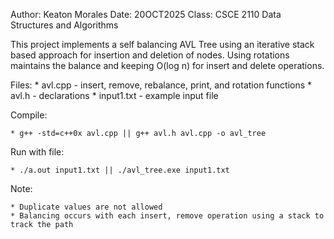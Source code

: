 Author: Keaton Morales
Date: 20OCT2025
Class: CSCE 2110 Data Structures and Algorithms

This project implements a self balancing AVL Tree using an iterative stack based approach for insertion and deletion of nodes.
Using rotations maintains the balance and keeping O(log n) for insert and delete operations.

Files:
	* avl.cpp - insert, remove, rebalance, print, and rotation functions
	* avl.h - declarations
	* input1.txt - example input file 

Compile:

	* g++ -std=c++0x avl.cpp || g++ avl.h avl.cpp -o avl_tree

Run with file:

	* ./a.out input1.txt || ./avl_tree.exe input1.txt

Note:

	* Duplicate values are not allowed
	* Balancing occurs with each insert, remove operation using a stack to track the path
